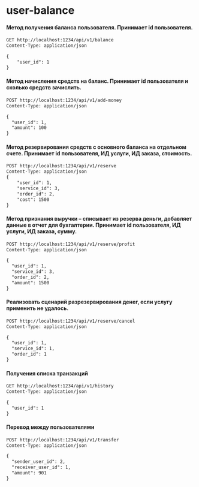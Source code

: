 # user-balance

#### Метод получения баланса пользователя. Принимает id пользователя.
```html
GET http://localhost:1234/api/v1/balance
Content-Type: application/json

{
    "user_id": 1
}
```
#### Метод начисления средств на баланс. Принимает id пользователя и сколько средств зачислить.
```html
POST http://localhost:1234/api/v1/add-money
Content-Type: application/json

{
  "user_id": 1,
  "amount": 100
}
```
#### Метод резервирования средств с основного баланса на отдельном счете. Принимает id пользователя, ИД услуги, ИД заказа, стоимость.
```html
POST http://localhost:1234/api/v1/reserve
Content-Type: application/json
{
    "user_id": 1,
    "service_id": 3,
    "order_id": 2,
    "cost": 1500
}
```
#### Метод признания выручки – списывает из резерва деньги, добавляет данные в отчет для бухгалтерии. Принимает id пользователя, ИД услуги, ИД заказа, сумму.
```html
POST http://localhost:1234/api/v1/reserve/profit
Content-Type: application/json

{
  "user_id": 1,
  "service_id": 3,
  "order_id": 2,
  "amount": 1500
}
```
#### Реализовать сценарий разрезервирования денег, если услугу применить не удалось.
```html
POST http://localhost:1234/api/v1/reserve/cancel
Content-Type: application/json

{
  "user_id": 1,
  "service_id": 1,
  "order_id": 1
}
```
#### Получения списка транзакций
```html
GET http://localhost:1234/api/v1/history
Content-Type: application/json

{
  "user_id": 1
}
```
#### Перевод между пользователями
```html
POST http://localhost:1234/api/v1/transfer
Content-Type: application/json

{
  "sender_user_id": 2,
  "receiver_user_id": 1,
  "amount": 901
}
```